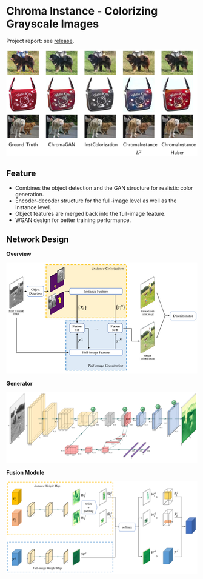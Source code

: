 # Chroma Instance - Colorizing Grayscale Images

Project report: see [release](//github.com/owen8877/chroma-instance/releases/tag/report).

![Visual comparison with baseline](final-pre/comparison.png)

## Feature

- Combines the object detection and the GAN structure for realistic color generation. 
- Encoder-decoder structure for the full-image level as well as the instance level. 
- Object features are merged back into the full-image feature. 
- WGAN design for better training performance.

## Network Design

**Overview**

![Overview](figs/fig1.jpg)


**Generator**

![Overview](figs/generator.png)


**Fusion Module**

![Overview](final-pre/fusion-detail.png)